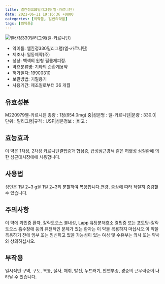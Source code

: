```yaml
---
title: 엘칸정330밀리그램(엘-카르니틴)
date: 2021-06-11 19:16:36 +0800
categories: [의약품, 일반의약품]
tags: [의약품]
---
```

![엘칸정330밀리그램(엘-카르니틴)](https://nedrug.mfds.go.kr/pbp/cmn/itemImageDownload/147427348400300011)

- 약이름: 엘칸정330밀리그램(엘-카르니틴)
- 제조사: 일동제약(주)
- 성상: 백색의 원형 필름제피정.
- 약효분류명: 기타의 순환계용약
- 허가일자: 19900310
- 보관방법: 기밀용기 
- 사용기간: 제조일로부터 36 개월
## 유효성분
M220979엘-카르니틴
총량 : 1정(654.0mg) 중|성분명 : 엘-카르니틴|분량 : 330.0|단위 : 밀리그램|규격 : USP|성분정보 : |비고 :
## 효능효과
이 약은 1차성, 2차성 카르니틴결핍증과 협심증, 급성심근경색 같은 허혈성 심질환에 의한 심근대사장애에 사용합니다.
## 사용법
성인은 1일 2~3 g을 1일 2~3회 분할하여 복용합니다.연령, 증상에 따라 적절히 증감할 수 있습니다.
## 주의사항
이 약에 과민증 환자, 갈락토오스 불내성, Lapp 유당분해효소 결핍증 또는 포도당-갈락토오스 흡수장애 등의 유전적인 문제가 있는 환자는 이 약을 복용하지 마십시오.이 약을 복용하기 전에 임부 또는 임신하고 있을 가능성이 있는 여성 및 수유부는 의사 또는 약사와 상의하십시오.
## 부작용
일시적인 구역, 구토, 복통, 설사, 체취, 발진, 두드러기, 안면부종, 경증의 근무력증이 나타날 수 있습니다.
